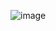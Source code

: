 ![image](https://user-images.githubusercontent.com/49670068/105002563-d6b7ad80-5a74-11eb-80a8-c8df9e63d0be.png)

